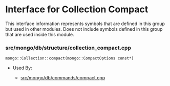 
# Interface for Collection Compact
This interface information represents symbols that are defined in this group but used in other modules.  Does not include symbols defined in this group that are used inside this module.

### src/mongo/db/structure/collection\_compact.cpp

<div></div>

    mongo::Collection::compact(mongo::CompactOptions const*)

- Used By:

    - [src/mongo/db/commands/compact.cpp](../../../../query\_and\_operation\_handling/database\_commands)
